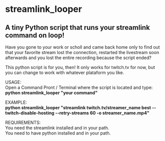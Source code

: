 # streamlink_looper
## A tiny Python script that runs your streamlink command on loop!

Have you gone to your work or scholl and came back home only to find out that your favorite stream lost the connection, restarted the livestream soon afterwards and you lost the entire recording because the script ended?

This python script is for you, then!
It only works for twitch.tv for now, but you can change to work with whatever plataform you like.

USAGE:
<br>
Open a Command Pront / Terminal where the script is located and type:<br>
**python streamlink_looper "your command"**

EXAMPLE:
<br>
**python streamlink_looper "streamlink twitch.tv/streamer_name best --twitch-disable-hosting --retry-streams 60 -o streamer_name.mp4"**

REQUIREMENTS:
<br>
You need the streamlink installed and in your path.
<br>
You need to have python installed and in your path.
